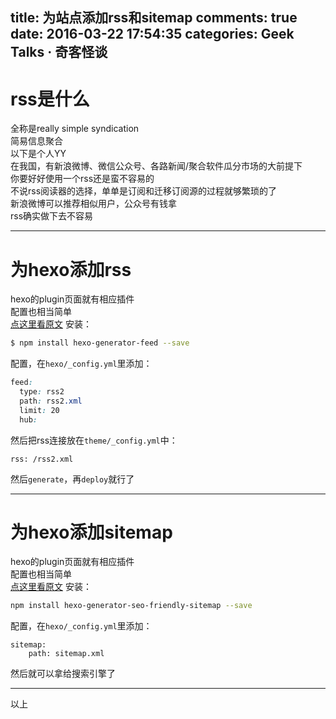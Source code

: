 title: 为站点添加rss和sitemap
comments: true
date: 2016-03-22 17:54:35
categories: Geek Talks · 奇客怪谈
---
# rss是什么
全称是really simple syndication  
简易信息聚合  
以下是个人YY  
在我国，有新浪微博、微信公众号、各路新闻/聚合软件瓜分市场的大前提下  
你要好好使用一个rss还是蛮不容易的  
不说rss阅读器的选择，单单是订阅和迁移订阅源的过程就够繁琐的了  
新浪微博可以推荐相似用户，公众号有钱拿  
rss确实做下去不容易  
***
# 为hexo添加rss
hexo的plugin页面就有相应插件  
配置也相当简单  
[点这里看原文](https://github.com/hexojs/hexo-generator-feed)
安装：  
``` bash
$ npm install hexo-generator-feed --save
```
配置，在`hexo/_config.yml`里添加：
```css
feed:
  type: rss2
  path: rss2.xml
  limit: 20
  hub:
```
然后把rss连接放在`theme/_config.yml`中：
```
rss: /rss2.xml
```
然后`generate`，再`deploy`就行了
***
# 为hexo添加sitemap
hexo的plugin页面就有相应插件  
配置也相当简单  
[点这里看原文](https://github.com/ludoviclefevre/hexo-generator-seo-friendly-sitemap)
安装：  
```bash
npm install hexo-generator-seo-friendly-sitemap --save
```
配置，在`hexo/_config.yml`里添加：
```
sitemap:
    path: sitemap.xml
```
然后就可以拿给搜索引擎了

***
以上